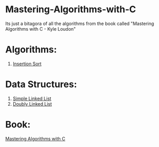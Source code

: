 # Mastering-Algorithms-with-C
Its just a bitagora of all the algorithms from the book called "Mastering Algorithms with C - Kyle Loudon"
# Algorithms:
1. [Insertion Sort](./Algorithms/insertionsort/)
# Data Structures:
1. [Simple Linked List](./DataStructures/LinkedList/)
2. [Doubly Linked List](./DataStructures/Doublylinkedlist/)
# Book:
[Mastering Algorithms with C](./Book/)
